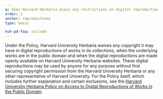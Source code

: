 ```yaml
---
q: Does Harvard Herbaria place any restrictions on digital reproductions subject to the Policy?
order: 1
anchor: reproductions
type: basic

huh-pd-faq: include
---
```

Under the Policy, Harvard University Herbaria waives any copyright it may have in digital reproductions of works in its collections, when the underlying works are in the public domain and when the digital reproductions are made openly available on Harvard University Herbaria websites. These digital reproductions may be used by anyone for any purpose without first securing copyright permission from the Harvard University Herbaria or any other representative of Harvard University.
For the Policy itself, which includes further explanation and certain exclusions, see the [Harvard University Herbaria Policy on Access to Digital Reproductions of Works in the Public Domain]({{site.baseurl}}/programs/open-initiatives/huh-pd/).
